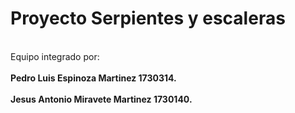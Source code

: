 # Proyecto Serpientes y escaleras
<br>Equipo integrado por:</br>
<br><b>Pedro Luis Espinoza Martinez 1730314.</b></br>
<br><b>Jesus Antonio Miravete Martinez 1730140.</b></br>
